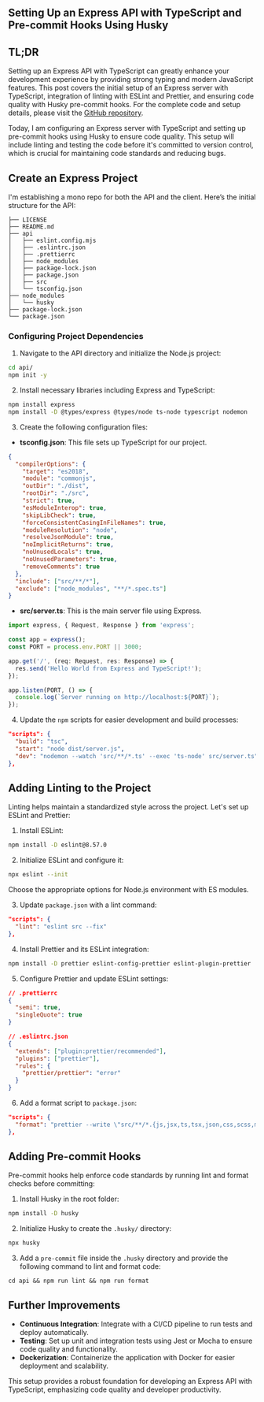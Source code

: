 ## Setting Up an Express API with TypeScript and Pre-commit Hooks Using Husky

## TL;DR

Setting up an Express API with TypeScript can greatly enhance your development experience by providing strong typing and modern JavaScript features. This post covers the initial setup of an Express server with TypeScript, integration of linting with ESLint and Prettier, and ensuring code quality with Husky pre-commit hooks. For the complete code and setup details, please visit the [GitHub repository](https://github.com/etorralba/express-ts-api-boilerplate).

Today, I am configuring an Express server with TypeScript and setting up pre-commit hooks using Husky to ensure code quality. This setup will include linting and testing the code before it's committed to version control, which is crucial for maintaining code standards and reducing bugs.

## Create an Express Project

I'm establishing a mono repo for both the API and the client. Here’s the initial structure for the API:
```
├── LICENSE
├── README.md
├── api
│   ├── eslint.config.mjs
│   ├── .eslintrc.json
│   ├── .prettierrc
│   ├── node_modules
│   ├── package-lock.json
│   ├── package.json
│   ├── src
│   └── tsconfig.json
├── node_modules
│   └── husky
├── package-lock.json
└── package.json
```

### Configuring Project Dependencies

1. Navigate to the API directory and initialize the Node.js project:
```bash
cd api/
npm init -y
```
2. Install necessary libraries including Express and TypeScript:
```bash
npm install express
npm install -D @types/express @types/node ts-node typescript nodemon
```
3. Create the following configuration files:
- **tsconfig.json**: This file sets up TypeScript for our project.
```json
{
  "compilerOptions": {
    "target": "es2018",
    "module": "commonjs",
    "outDir": "./dist",
    "rootDir": "./src",
    "strict": true,
    "esModuleInterop": true,
    "skipLibCheck": true,
    "forceConsistentCasingInFileNames": true,
    "moduleResolution": "node",
    "resolveJsonModule": true,
    "noImplicitReturns": true,
    "noUnusedLocals": true,
    "noUnusedParameters": true,
    "removeComments": true
  },
  "include": ["src/**/*"],
  "exclude": ["node_modules", "**/*.spec.ts"]
}
```

- **src/server.ts**: This is the main server file using Express.
```typescript
import express, { Request, Response } from 'express';

const app = express();
const PORT = process.env.PORT || 3000;

app.get('/', (req: Request, res: Response) => {
  res.send('Hello World from Express and TypeScript!');
});

app.listen(PORT, () => {
  console.log(`Server running on http://localhost:${PORT}`);
});
```

4. Update the `npm` scripts for easier development and build processes:
```json
"scripts": {
  "build": "tsc",
  "start": "node dist/server.js",
  "dev": "nodemon --watch 'src/**/*.ts' --exec 'ts-node' src/server.ts"
},
```

## Adding Linting to the Project

Linting helps maintain a standardized style across the project. Let's set up ESLint and Prettier:

1. Install ESLint:
```bash
npm install -D eslint@8.57.0
```
2. Initialize ESLint and configure it:
```bash
npx eslint --init
```
Choose the appropriate options for Node.js environment with ES modules.

3. Update `package.json` with a lint command:
```json
"scripts": {
  "lint": "eslint src --fix"
},
```

4. Install Prettier and its ESLint integration:
```bash
npm install -D prettier eslint-config-prettier eslint-plugin-prettier
```
5. Configure Prettier and update ESLint settings:
```json
// .prettierrc
{
  "semi": true,
  "singleQuote": true
}
```

```json
// .eslintrc.json
{
  "extends": ["plugin:prettier/recommended"],
  "plugins": ["prettier"],
  "rules": {
    "prettier/prettier": "error"
  }
}
```

6. Add a format script to `package.json`:
```json
"scripts": {
  "format": "prettier --write \"src/**/*.{js,jsx,ts,tsx,json,css,scss,md}\""
},
```

## Adding Pre-commit Hooks

Pre-commit hooks help enforce code standards by running lint and format checks before committing:

1. Install Husky in the root folder:
```bash
npm install -D husky
```
2. Initialize Husky to create the `.husky/` directory:
```bash
npx husky
```
3. Add a `pre-commit` file inside the `.husky` directory and provide the following command to lint and format code:
```
cd api && npm run lint && npm run format
```

## Further Improvements

- **Continuous Integration**: Integrate with a CI/CD pipeline to run tests and deploy automatically.
- **Testing**: Set up unit and integration tests using Jest or Mocha to ensure code quality and functionality.
- **Dockerization**: Containerize the application with Docker for easier deployment and scalability.

This setup provides a robust foundation for developing an Express API with TypeScript, emphasizing code quality and developer productivity.